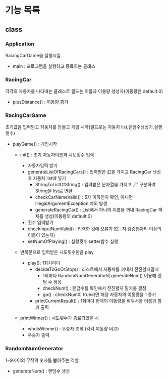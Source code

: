 # 기능 목록

## class

### Application
RacingCarGame을 실행시킴
- main : 프로그램을 실행하고 종료하는 클래스


### RacingCar
각각의 자동차를 나타내는 클래스로 필드는 이름과 이동량
생성자(이동량은 default:0)
- plusDistance() : 이동량 증가

### RacingCarGame
초기값을 입력받고 자동차를 만들고 게임 시작(필드로는 자동차 list,랜덤수생성기,실행횟수)

- playGame() : 게임시작
  - init() : 초기 자동차이름과 시도횟수 입력
    - 자동차입력 받기
    - generateListOfRacingCars() : 입력받은 값을 가지고 RacingCar 생성후 자동차 list에 넣기
      - StringToListOfString() : 입력받은 문자열을 가지고 ,로 구분하여 String을 list<String>로 변환
      - checkCarNameValid() : 5자 이하인지 확인, 아니면 IllegalArgumentException 예외 발생
      - generateRacingCar() : List에서 하나의 이름을 꺼내 RacingCar 객체를 생성(이동량의 default:0)
    - 횟수 입력받기
    - checkInputNumValid() : 입력한 것에 오류가 없는지 검증(5자리 이상의 이름이 있는지)
    - setNumOfPlaying() : 실행횟수 setter함수 실행

  - 반복문으로 입력받은 시도횟수만큼 play
    - play(): 1회차마다 
      - decideToGoOrStop() : 리스트에서 자동차를 꺼내서 전진할지말지
        - 1회마다 RandomNumGenerator의 generateNum() 이용해 랜덤 수 생성
        - checkNum() : 랜덤수를 확인해서 전진할지 말지를 결정
        - go() : checkNum이 true라면 해당 자동차의 이동량을 1 증가
      - printCurrentResult() : 1회마다 현재의 이동량을 바꿔서을 이름과 함께 출력
  - printWinner() : 시도횟수가 종료되었을 시 
    - whoIsWinner() : 우승자 조회 (각각 이동량 비교)
    - 우승자 출력

### RandomNumGenerator
1~9사이의 무작위 숫자를 뽑아주는 역할
- generateNum() : 랜덤수 생성